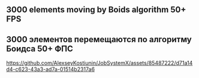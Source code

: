 ## 3000 elements moving by Boids algorithm 50+ FPS    

## 3000 элементов перемещаются по алгоритму Боидса 50+ ФПС

https://github.com/AlexseyKostiunin/JobSystemX/assets/85487222/d71a14d4-c623-43a3-ad7a-01514b2317a6

